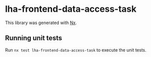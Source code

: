 # lha-frontend-data-access-task

This library was generated with [Nx](https://nx.dev).

## Running unit tests

Run `nx test lha-frontend-data-access-task` to execute the unit tests.
